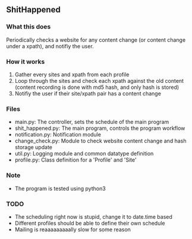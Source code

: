 ## ShitHappened

### What this does
Periodically checks a website for any content change (or content change under a xpath), and notifiy the user.

### How it works
1. Gather every sites and xpath from each profile
2. Loop through the sites and check each xpath against the old content (content recording is done with md5 hash, and only hash is stored)
3. Notifiy the user if their site/xpath pair has a content change

### Files
* main.py: The controller, sets the schedule of the main program
* shit_happened.py: The main program, controls the program workflow
* notification.py: Notification module
* change_check.py: Module to check website content change and hash storage update
* util.py: Logging module and common datatype definition
* profile.py: Class definition for a 'Profile' and 'Site'

### Note
* The program is tested using python3


### TODO
* The scheduling right now is stupid, change it to date.time based
* Different profiles should be able to define their own schedule
* Mailing is reaaaaaaaaally slow for some reason


